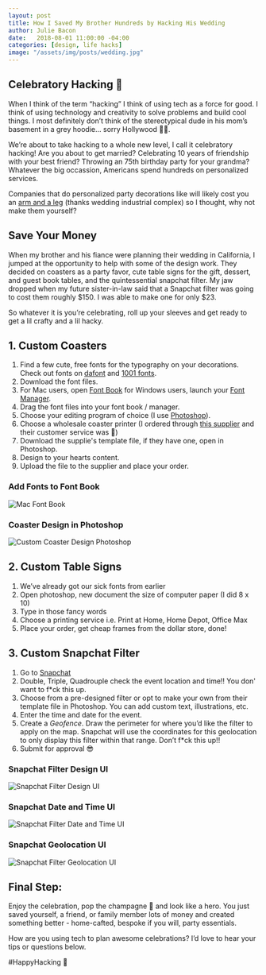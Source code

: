 ```yaml
---
layout: post
title: How I Saved My Brother Hundreds by Hacking His Wedding
author: Julie Bacon
date:   2018-08-01 11:00:00 -04:00
categories: [design, life hacks]
image: "/assets/img/posts/wedding.jpg"
---
```


## Celebratory Hacking 🥂

When I think of the term “hacking” I think of using tech as a force for good. I think of using technology and creativity to solve problems and build cool things. I most definitely don’t think of the stereotypical dude in his mom’s basement in a grey hoodie... sorry Hollywood 🙅‍♀️.

We’re about to take hacking to a whole new level, I call it celebratory hacking! Are you about to get married? Celebrating 10 years of friendship with your best friend? Throwing an 75th birthday party for your grandma? Whatever the big occassion, Americans spend hundreds on personalized services.

Companies that do personalized party decorations like will likely cost you an [arm and a leg](https://www.forbes.com/sites/discoverpersonalloans/2017/08/10/the-cost-of-todays-wedding-trends-5-takeaways-from-the-knots-real-weddings-survey/#1b2e562f7b50) (thanks wedding industrial complex) so I thought, why not make them yourself?

## Save Your Money

When my brother and his fiance were planning their wedding in California, I jumped at the opportunity to help with some of the design work. They decided on coasters as a party favor, cute table signs for the gift, dessert, and guest book tables, and the quintessential snapchat filter. My jaw dropped when my future sister-in-law said that a Snapchat filter was going to cost them roughly $150. I was able to make one for only $23.

So whatever it is you’re celebrating, roll up your sleeves and get ready to get a lil crafty and a lil hacky.

## 1. Custom Coasters
1. Find a few cute, free fonts for the typography on your decorations. Check out fonts on [dafont](https://www.dafont.com/) and [1001 fonts](https://www.1001fonts.com/).
2. Download the font files.
3. For Mac users, open [Font Book](https://www.digitaltrends.com/computing/how-to-install-fonts-on-a-mac/) for Windows users, launch your [Font Manager](https://www.fontspring.com/support/how-do-i-install-fonts-on-my-windows-pc).
4. Drag the font files into your font book / manager.
5. Choose your editing program of choice (I use [Photoshop](https://www.adobe.com/products/photoshop.html)).
6. Choose a wholesale coaster printer (I ordered through [this supplier](https://www.4imprint.com/product/131166/Small-Cork-Coaster-Circle) and their customer service was 💯)
7. Download the supplie's template file, if they have one, open in Photoshop.
8. Design to your hearts content.
9. Upload the file to the supplier and place your order.

### Add Fonts to Font Book
![Mac Font Book](/assets/img/posts/fontbook.png)

### Coaster Design in Photoshop
![Custom Coaster Design Photoshop](/assets/img/posts/coaster1.png)

## 2. Custom Table Signs
1. We’ve already got our sick fonts from earlier
2. Open photoshop, new document the size of computer paper (I did 8 x 10)
3. Type in those fancy words
4. Choose a printing service i.e. Print at Home, Home Depot, Office Max
5. Place your order, get cheap frames from the dollar store, done!

## 3. Custom Snapchat Filter
1. Go to [Snapchat](https://www.snapchat.com/create)
2. Double, Triple, Quadrouple check the event location and time!! You don' want to f*ck this up.
3. Choose from a pre-designed filter or opt to make your own from their template file in Photoshop. You can add custom text, illustrations, etc.
4. Enter the time and date for the event.
5. Create a _Geofence_. Draw the perimeter for where you’d like the filter to apply on the map. Snapchat will use the coordinates for this geolocation to only display this filter within that range. Don’t f*ck this up!!
6. Submit for approval 😎

### Snapchat Filter Design UI
![Snapchat Filter Design UI](/assets/img/posts/snapchat-design.png)

### Snapchat Date and Time UI
![Snapchat Filter Date and Time UI](/assets/img/posts/snapchat-date.png)

### Snapchat Geolocation UI
![Snapchat Filter Geolocation UI](/assets/img/posts/snapchat-geolocation.png)

## Final Step:
Enjoy the celebration, pop the champagne 🍾 and look like a hero. You just saved yourself, a friend, or family member lots of money and created something better - home-cafted, bespoke if you will, party essentials. 

How are you using tech to plan awesome celebrations? I’d love to hear your tips or questions below.

#HappyHacking 🎉

